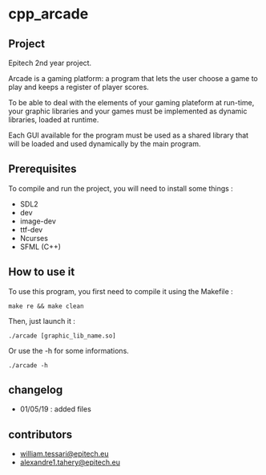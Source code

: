 # cpp\_arcade


## Project
Epitech 2nd year project.

Arcade is a gaming platform: a program that lets the user choose a game to play and keeps a register of
player scores.

To be able to deal with the elements of your gaming plateform at run-time, your graphic libraries and your games must be implemented as dynamic libraries, loaded at runtime.

Each GUI available for the program must be used as a shared library that will be loaded and used dynamically by the main program.



## Prerequisites
To compile and run the project, you will need to install some things :

* SDL2
 * dev
 * image-dev
 * ttf-dev
* Ncurses
* SFML (C++)



## How to use it
To use this program, you first need to compile it using the Makefile :
    
    make re && make clean

Then, just launch it :

    ./arcade [graphic_lib_name.so]

Or use the -h for some informations.
    
    ./arcade -h



## changelog
* 01/05/19 : added files

## contributors
* william.tessari@epitech.eu
* alexandre1.tahery@epitech.eu
